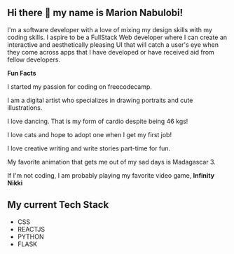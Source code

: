 ## Hi there 👋 my name is Marion Nabulobi!

I'm a software developer with a love of mixing my design skills with my coding skills. 
I aspire to be a FullStack Web developer where I can create an interactive and aesthetically pleasing UI that will catch a user's eye when they come across apps that I have developed or have received aid from fellow developers. 

**Fun Facts**

I started my passion for coding on freecodecamp.

I am a digital artist who specializes in drawing portraits and cute illustrations.

I love dancing. That is my form of cardio despite being 46 kgs!

I love cats and hope to adopt one when I get my first job!

I love creative writing and write stories part-time for fun. 

My favorite animation that gets me out of my sad days is Madagascar 3.

If I'm not coding, I am probably playing my favorite video game, **Infinity Nikki**

## My current Tech Stack
- CSS
- REACTJS
- PYTHON
- FLASK

<!--
**arilobi/arilobi** is a ✨ _special_ ✨ repository because its `README.md` (this file) appears on your GitHub profile.

Here are some ideas to get you started:

- 🔭 I’m currently working on ...
- 🌱 I’m currently learning ...
- 👯 I’m looking to collaborate on ...
- 🤔 I’m looking for help with ...
- 💬 Ask me about ...
- 📫 How to reach me: ...
- 😄 Pronouns: ...
- ⚡ Fun fact: ...
-->
